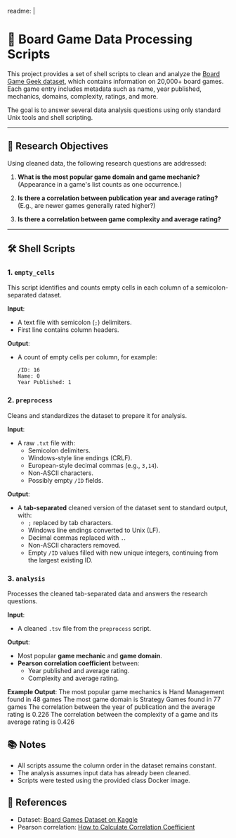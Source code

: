 readme: |
  # 🧩 Board Game Data Processing Scripts

  This project provides a set of shell scripts to clean and analyze the [Board Game Geek dataset](https://www.kaggle.com/datasets/andrewmvd/board-games), which contains information on 20,000+ board games. Each game entry includes metadata such as name, year published, mechanics, domains, complexity, ratings, and more.

  The goal is to answer several data analysis questions using only standard Unix tools and shell scripting.

  ---

  ## 📌 Research Objectives

  Using cleaned data, the following research questions are addressed:

  1. **What is the most popular game domain and game mechanic?**  
     (Appearance in a game's list counts as one occurrence.)

  2. **Is there a correlation between publication year and average rating?**  
     (E.g., are newer games generally rated higher?)

  3. **Is there a correlation between game complexity and average rating?**

  ---

  ## 🛠️ Shell Scripts

  ### 1. `empty_cells`

  This script identifies and counts empty cells in each column of a semicolon-separated dataset.

  **Input**:
  - A text file with semicolon (`;`) delimiters.
  - First line contains column headers.

  **Output**:
  - A count of empty cells per column, for example:
    ```
    /ID: 16
    Name: 0
    Year Published: 1
    ```


  ### 2. `preprocess`

  Cleans and standardizes the dataset to prepare it for analysis.

  **Input**:
  - A raw `.txt` file with:
    - Semicolon delimiters.
    - Windows-style line endings (CRLF).
    - European-style decimal commas (e.g., `3,14`).
    - Non-ASCII characters.
    - Possibly empty `/ID` fields.

  **Output**:
  - A **tab-separated** cleaned version of the dataset sent to standard output, with:
    - `;` replaced by tab characters.
    - Windows line endings converted to Unix (LF).
    - Decimal commas replaced with `.`.
    - Non-ASCII characters removed.
    - Empty `/ID` values filled with new unique integers, continuing from the largest existing ID.

  ### 3. `analysis`

  Processes the cleaned tab-separated data and answers the research questions.

  **Input**:
  - A cleaned `.tsv` file from the `preprocess` script.

  **Output**:
  - Most popular **game mechanic** and **game domain**.
  - **Pearson correlation coefficient** between:
    - Year published and average rating.
    - Complexity and average rating.

  **Example Output**:
The most popular game mechanics is Hand Management found in 48 games
The most game domain is Strategy Games found in 77 games
The correlation between the year of publication and the average rating is 0.226
The correlation between the complexity of a game and its average rating is 0.426

## 📚 Notes

- All scripts assume the column order in the dataset remains constant.
- The analysis assumes input data has already been cleaned.
- Scripts were tested using the provided class Docker image.


## 🧾 References

- Dataset: [Board Games Dataset on Kaggle](https://www.kaggle.com/datasets/andrewmvd/board-games)
- Pearson correlation: [How to Calculate Correlation Coefficient](https://www.cuemath.com/data/how-to-calculate-correlation-coefficient/)
